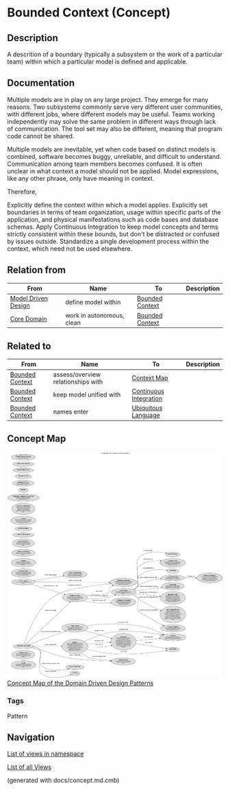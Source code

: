 # Bounded Context (Concept)
## Description
A descrition of a boundary (typically a subsystem or the work of
a particular team) within which a particular model is defined and applicable.

## Documentation
Multiple models are in play on any large project. They emerge for many reasons.
Two subsystems commonly serve very different user communities, with different
jobs, where different models may be useful. Teams working independently may
solve the same problem in different ways through lack of communication. The
tool set may also be different, meaning that program code cannot be shared.

Multiple models are inevitable, yet when code based on distinct models is
combined, software becomes buggy, unreliable, and difficult to understand.
Communication among team members becomes confused. It is often unclear in what
context a model should not be applied. Model expressions, like any other
phrase, only have meaning in context.

Therefore,

Explicitly define the context within which a model applies. Explicitly set
boundaries in terms of team organization, usage within specific parts of the
application, and physical manifestations such as code bases and database
schemas. Apply Continuous Integration to keep model concepts and terms
strictly consistent within these bounds, but don't be distracted or confused by
issues outside. Standardize a single development process within the context,
which need not be used elsewhere.

## Relation from
| From | Name | To | Description |
|---|---|---|---|
| [Model Driven Design](../../software-development/domain-driven-design/c-model-driven-design.md) | define model within | [Bounded Context](../../software-development/domain-driven-design/c-bounded-context.md) |  |
| [Core Domain](../../software-development/domain-driven-design/c-core-domain.md) | work in autonomous, clean | [Bounded Context](../../software-development/domain-driven-design/c-bounded-context.md) |  |

## Related to
| From | Name | To | Description |
|---|---|---|---|
| [Bounded Context](../../software-development/domain-driven-design/c-bounded-context.md) | assess/overview relationships with | [Context Map](../../software-development/domain-driven-design/c-context-map.md) |  |
| [Bounded Context](../../software-development/domain-driven-design/c-bounded-context.md) | keep model unified with | [Continuous Integration](../../software-development/domain-driven-design/c-continuous-integration.md) |  |
| [Bounded Context](../../software-development/domain-driven-design/c-bounded-context.md) | names enter | [Ubiquitous Language](../../software-development/domain-driven-design/c-ubiquitous-language.md) |  |

## Concept Map
![Concept Map of the Domain Driven Design Patterns](../../software-development/domain-driven-design/concept-view.png)
[Concept Map of the Domain Driven Design Patterns](../../software-development/domain-driven-design/concept-view.md)

### Tags
Pattern


## Navigation
[List of views in namespace](./views-in-namespace.md)

[List of all Views](../../views.md)

(generated with docs/concept.md.cmb)
